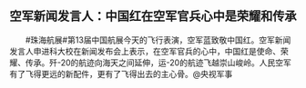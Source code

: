 ## 空军新闻发言人：中国红在空军官兵心中是荣耀和传承
　　#珠海航展#第13届中国航展今天的飞行表演，空军蓝致敬中国红。空军新闻发言人申进科大校在新闻发布会上表示，在空军官兵的心中，中国红是使命、荣耀、传承。歼-20的航迹向海天之间延伸，运-20的航迹飞越崇山峻岭。人民空军有了飞得更远的新配件，更有了飞得出去的主心骨。@央视军事 

